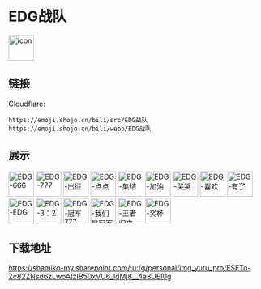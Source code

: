 # EDG战队
<img src="https://emoji.shojo.cn/bili/src/EDG战队/icon.png" width="50" height="50" alt="icon">

## 链接
Cloudflare:
```
https://emoji.shojo.cn/bili/src/EDG战队
https://emoji.shojo.cn/bili/webp/EDG战队
```
## 展示
<img src="https://emoji.shojo.cn/bili/src/EDG战队/EDG-666.png" width="50" height="50" alt="EDG-666">
<img src="https://emoji.shojo.cn/bili/src/EDG战队/EDG-777.png" width="50" height="50" alt="EDG-777">
<img src="https://emoji.shojo.cn/bili/src/EDG战队/EDG-出征.png" width="50" height="50" alt="EDG-出征">
<img src="https://emoji.shojo.cn/bili/src/EDG战队/EDG-点点.png" width="50" height="50" alt="EDG-点点">
<img src="https://emoji.shojo.cn/bili/src/EDG战队/EDG-集结.png" width="50" height="50" alt="EDG-集结">
<img src="https://emoji.shojo.cn/bili/src/EDG战队/EDG-加油.png" width="50" height="50" alt="EDG-加油">
<img src="https://emoji.shojo.cn/bili/src/EDG战队/EDG-哭哭.png" width="50" height="50" alt="EDG-哭哭">
<img src="https://emoji.shojo.cn/bili/src/EDG战队/EDG-喜欢.png" width="50" height="50" alt="EDG-喜欢">
<img src="https://emoji.shojo.cn/bili/src/EDG战队/EDG-有了.png" width="50" height="50" alt="EDG-有了">
<img src="https://emoji.shojo.cn/bili/src/EDG战队/EDG-EDG.png" width="50" height="50" alt="EDG-EDG">
<img src="https://emoji.shojo.cn/bili/src/EDG战队/EDG-3：2.png" width="50" height="50" alt="EDG-3：2">
<img src="https://emoji.shojo.cn/bili/src/EDG战队/EDG-冠军777.png" width="50" height="50" alt="EDG-冠军777">
<img src="https://emoji.shojo.cn/bili/src/EDG战队/EDG-我们是冠军.png" width="50" height="50" alt="EDG-我们是冠军">
<img src="https://emoji.shojo.cn/bili/src/EDG战队/EDG-王者归来.png" width="50" height="50" alt="EDG-王者归来">
<img src="https://emoji.shojo.cn/bili/src/EDG战队/EDG-奖杯.png" width="50" height="50" alt="EDG-奖杯">

## 下载地址

https://shamiko-my.sharepoint.com/:u:/g/personal/img_yuru_pro/ESFTo-Zc82ZNsd6zLwoAtzIB50xVU6_ldMj8__4a3UEI0g